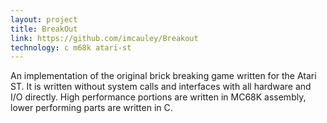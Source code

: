 ```yaml
---
layout: project
title: BreakOut
link: https://github.com/imcauley/Breakout
technology: c m68k atari-st
---
```


An implementation of the original brick breaking game written for the Atari ST. It is written without system calls and interfaces with all hardware and I/O directly. High performance portions are written in MC68K assembly, lower performing parts are written in C.
